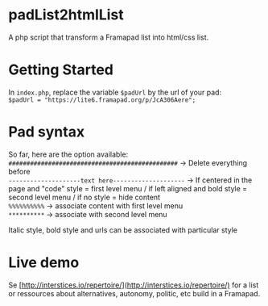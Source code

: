 # padList2htmlList
A php script that transform a Framapad list into html/css list.

# Getting Started
In `index.php`, replace the variable `$padUrl` by the url of your pad:  
`$padUrl = "https://lite6.framapad.org/p/JcA306Aere";`

# Pad syntax
So far, here are the option available:  
  `###############################################` -> Delete everything before  
  `--------------------text here--------------------` -> If centered in the page and "code" style = first level menu / if left aligned and bold style = second level menu / if no style = hide content  
  `%%%%%%%%%%` -> associate content with first level menu  
  `**********`  -> associate with second level menu  

  Italic style, bold style and urls can be associated with particular style
  
# Live demo
Se [http://interstices.io/repertoire/](http://interstices.io/repertoire/) for a list or ressources about alternatives, autonomy, politic, etc build in a Framapad.
